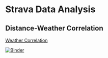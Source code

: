 # Strava Data Analysis

## Distance-Weather Correlation

[Weather Correlation](Weather%20Correlation.ipynb)

[![Binder](https://mybinder.org/badge_logo.svg)](https://mybinder.org/v2/gh/jakubwaller/strava-data-analysis/HEAD?labpath=Weather+Correlation.ipynb)